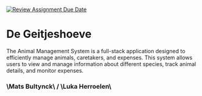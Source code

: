 [![Review Assignment Due Date](https://classroom.github.com/assets/deadline-readme-button-22041afd0340ce965d47ae6ef1cefeee28c7c493a6346c4f15d667ab976d596c.svg)](https://classroom.github.com/a/twPj_hbU)
# De Geitjeshoeve

The Animal Management System is a full-stack application designed to efficiently manage animals, caretakers, and expenses. This system allows users to view and manage information about different species, track animal details, and monitor expenses. 

### \Mats Bultynck\ / \Luka Herroelen\
